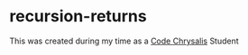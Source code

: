 # recursion-returns

This was created during my time as a [Code Chrysalis](https://codechrysalis.io) Student
